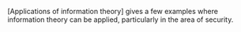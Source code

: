 [Applications of information theory] gives a few examples where information 
theory can be applied, particularly in the area of security.
